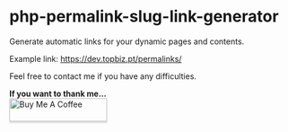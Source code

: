 # php-permalink-slug-link-generator
Generate automatic links for your dynamic pages and contents.

Example link: https://dev.topbiz.pt/permalinks/

Feel free to contact me if you have any difficulties.

<strong>If you want to thank me...</strong>
<br>
<a href="https://www.buymeacoffee.com/drsjm" target="_blank">
	<img src="https://www.buymeacoffee.com/assets/img/custom_images/orange_img.png" alt="Buy Me A Coffee" style="height: 41px !important;width: 174px !important;box-shadow: 0px 3px 2px 0px rgba(190, 190, 190, 0.5) !important;-webkit-box-shadow: 0px 3px 2px 0px rgba(190, 190, 190, 0.5) !important;" >
</a>

